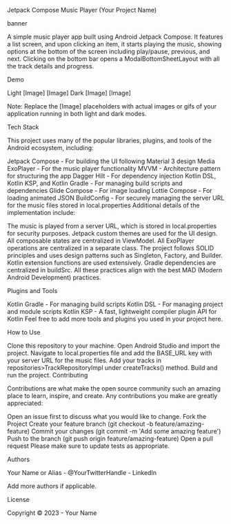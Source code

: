 Jetpack Compose Music Player (Your Project Name)

banner

A simple music player app built using Android Jetpack Compose. It features a list screen, and upon clicking an item, it starts playing the music, showing options at the bottom of the screen including play/pause, previous, and next. Clicking on the bottom bar opens a ModalBottomSheetLayout with all the track details and progress.

Demo

Light [Image] [Image]
Dark [Image] [Image]

Note: Replace the [Image] placeholders with actual images or gifs of your application running in both light and dark modes.

Tech Stack

This project uses many of the popular libraries, plugins, and tools of the Android ecosystem, including:

Jetpack Compose - For building the UI following Material 3 design
Media ExoPlayer - For the music player functionality
MVVM - Architecture pattern for structuring the app
Dagger Hilt - For dependency injection
Kotlin DSL, Kotlin KSP, and Kotlin Gradle - For managing build scripts and dependencies
Glide Compose - For image loading
Lottie Compose - For loading animated JSON
BuildConfig - For securely managing the server URL for the music files stored in local.properties
Additional details of the implementation include:

The music is played from a server URL, which is stored in local.properties for security purposes.
Jetpack custom themes are used for the UI design.
All composable states are centralized in ViewModel.
All ExoPlayer operations are centralized in a separate class.
The project follows SOLID principles and uses design patterns such as Singleton, Factory, and Builder.
Kotlin extension functions are used extensively.
Gradle dependencies are centralized in buildSrc.
All these practices align with the best MAD (Modern Android Development) practices.

Plugins and Tools

Kotlin Gradle - For managing build scripts
Kotlin DSL - For managing project and module scripts
Kotlin KSP - A fast, lightweight compiler plugin API for Kotlin
Feel free to add more tools and plugins you used in your project here.

How to Use

Clone this repository to your machine.
Open Android Studio and import the project.
Navigate to local.properties file and add the BASE_URL key with your server URL for the music files.
Add your tracks in repositories>TrackRepositoryImpl under createTracks() method.
Build and run the project.
Contributing

Contributions are what make the open source community such an amazing place to learn, inspire, and create. Any contributions you make are greatly appreciated:

Open an issue first to discuss what you would like to change.
Fork the Project
Create your feature branch (git checkout -b feature/amazing-feature)
Commit your changes (git commit -m 'Add some amazing feature')
Push to the branch (git push origin feature/amazing-feature)
Open a pull request
Please make sure to update tests as appropriate.

Authors

Your Name or Alias - @YourTwitterHandle - LinkedIn

Add more authors if applicable.

License

Copyright © 2023 - Your Name